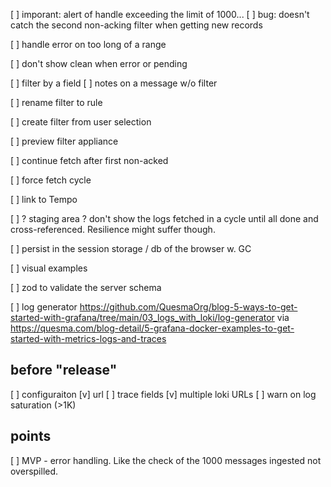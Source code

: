 [ ] imporant: alert of handle exceeding the limit of 1000...
[ ] bug: doesn't catch the second non-acking filter when getting new records

[ ] handle error on too long of a range

[ ] don't show clean when error or pending

[ ] filter by a field
[ ] notes on a message w/o filter

[ ] rename filter to rule

[ ] create filter from user selection 

[ ] preview filter appliance

[ ] continue fetch after first non-acked

[ ] force fetch cycle

[ ] link to Tempo

[ ] ? staging area ? don't show the logs fetched in a cycle until all done and cross-referenced. Resilience might suffer though. 

[ ] persist in the session storage / db of the browser w. GC

[ ] visual examples

[ ] zod to validate the server schema

[ ] log generator 
    https://github.com/QuesmaOrg/blog-5-ways-to-get-started-with-grafana/tree/main/03_logs_with_loki/log-generator 
    via https://quesma.com/blog-detail/5-grafana-docker-examples-to-get-started-with-metrics-logs-and-traces 

## before "release"

[ ] configuraiton 
    [v] url
    [ ] trace fields 
[v] multiple loki URLs 
[ ] warn on log saturation (>1K)

## points

[ ] MVP - error handling. Like the check of the 1000 messages ingested not overspilled.